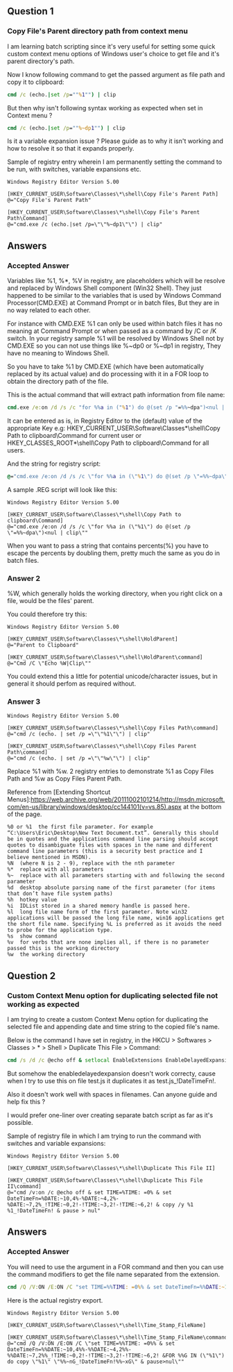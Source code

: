 ## Question 1 ##

### Copy File's Parent directory path from context menu ###

I am learning batch scripting since it's very useful for setting some quick custom context menu options of Windows user's choice to get file and it's parent directory's path.

Now I know following command to get the passed argument as file path and copy it to clipboard:

```bat
cmd /c (echo.|set /p=""%1"") | clip
```

But then why isn't following syntax working as expected when set in Context menu ?

```cmd
cmd /c (echo.|set /p=""%~dp1"") | clip
```

Is it a variable expansion issue ? Please guide as to why it isn't working and how to resolve it so that it expands properly.

Sample of registry entry wherein I am permanently setting the command to be run, with switches, variable expansions etc.

```reg
Windows Registry Editor Version 5.00

[HKEY_CURRENT_USER\Software\Classes\*\shell\Copy File's Parent Path]
@="Copy File's Parent Path"

[HKEY_CURRENT_USER\Software\Classes\*\shell\Copy File's Parent Path\Command]
@="cmd.exe /c (echo.|set /p=\"\"%~dp1\"\") | clip"
```

## Answers ##

### Accepted Answer ###

Variables like %1, %*, %V in registry, are placeholders which will be resolve and replaced by Windows Shell component (Win32 Shell). They just happened to be similar to the variables that is used by Windows Command Processor(CMD.EXE) at Command Prompt or in batch files, But they are in no way related to each other.

For instance with CMD.EXE %1 can only be used within batch files it has no meaning at Command Prompt or when passed as a command by /C or /K switch. In your registry sample %1 will be resolved by Windows Shell not by CMD.EXE so you can not use things like %~dp0 or %~dp1 in registry, They have no meaning to Windows Shell.

So you have to take %1 by CMD.EXE (which have been automatically replaced by its actual value) and do processing with it in a FOR loop to obtain the directory path of the file.

This is the actual command that will extract path information from file name:

```cmd
cmd.exe /e:on /d /s /c "for %%a in ("%1") do @(set /p "=%%~dpa")<nul | clip"
```

It can be entered as is, in Registry Editor to the (default) value of the appropriate Key e.g: HKEY_CURRENT_USER\Software\Classes\*\shell\Copy Path to clipboard\Command for current user or HKEY_CLASSES_ROOT\*\shell\Copy Path to clipboard\Command for all users.

And the string for registry script:

```cmd
@="cmd.exe /e:on /d /s /c \"for %%a in (\"%1\") do @(set /p \"=%%~dpa\")<nul | clip\""
```

A sample .REG script will look like this:

```reg
Windows Registry Editor Version 5.00

[HKEY_CURRENT_USER\Software\Classes\*\shell\Copy Path to clipboard\Command]
@="cmd.exe /e:on /d /s /c \"for %%a in (\"%1\") do @(set /p \"=%%~dpa\")<nul | clip\""
```

When you want to pass a string that contains percents(%) you have to escape the percents by doubling them, pretty much the same as you do in batch files.

### Answer 2 ###

%W, which generally holds the working directory, when you right click on a file, would be the files' parent.

You could therefore try this:

```reg
Windows Registry Editor Version 5.00

[HKEY_CURRENT_USER\Software\Classes\*\shell\HoldParent]
@="Parent to Clipboard"

[HKEY_CURRENT_USER\Software\Classes\*\shell\HoldParent\command]
@="Cmd /C \"Echo %W|Clip\""
```

You could extend this a little for potential unicode/character issues, but in general it should perfom as required without.

### Answer 3 ###

```reg
Windows Registry Editor Version 5.00

[HKEY_CURRENT_USER\Software\Classes\*\shell\Copy Files Path\command]
@="cmd /c (echo. | set /p =\"\"%1\"\") | clip"

[HKEY_CURRENT_USER\Software\Classes\*\shell\Copy Files Parent Path\command]
@="cmd /c (echo. | set /p =\"\"%w\"\") | clip"
```

Replace %1 with %w. 2 registry entries to demonstrate %1 as Copy Files Path and %w as Copy Files Parent Path.

Reference from [Extending Shortcut Menus]:https://web.archive.org/web/20111002101214/http://msdn.microsoft.com/en-us/library/windows/desktop/cc144101(v=vs.85).aspx at the bottom of the page.

```
%0 or %1  the first file parameter. For example “C:\Users\Eric\Desktop\New Text Document.txt”. Generally this should be in quotes and the applications command line parsing should accept quotes to disambiguate files with spaces in the name and different command line parameters (this is a security best practice and I believe mentioned in MSDN).
%N  (where N is 2 - 9), replace with the nth parameter
%*  replace with all parameters
%~  replace with all parameters starting with and following the second parameter
%d  desktop absolute parsing name of the first parameter (for items that don’t have file system paths)
%h  hotkey value
%i  IDList stored in a shared memory handle is passed here.
%l  long file name form of the first parameter. Note win32 applications will be passed the long file name, win16 applications get the short file name. Specifying %L is preferred as it avoids the need to probe for the application type.
%s  show command
%v  for verbs that are none implies all, if there is no parameter passed this is the working directory
%w  the working directory
```
[Microsoft Reference Link]:http://msdn.microsoft.com/en-us/library/windows/desktop/cc144101(v=vs.85).aspx


## Question 2 ##

### Custom Context Menu option for duplicating selected file not working as expected ###

I am trying to create a custom Context Menu option for duplicating the selected file and appending date and time string to the copied file's name.

Below is the command I have set in registry, in the HKCU > Softwares > Classes > * > Shell > Duplicate This File > Command:

```cmd
cmd /s /d /c @echo off & setlocal EnableExtensions EnableDelayedExpansion & set TIME=%TIME: =0% & set DateTimeFn=%DATE:~10,4%-%DATE:~4,2%-%DATE:~7,2%_!TIME:~0,2!-!TIME:~3,2!-!TIME:~6,2! & copy /y %1 %1_!DateTimeFn! & pause > nul
```

But somehow the enabledelayedexpansion doesn't work correcty, cause when I try to use this on file test.js it duplicates it as test.js_!DateTimeFn!.

Also it doesn't work well with spaces in filenames. Can anyone guide and help fix this ?

I would prefer one-liner over creating separate batch script as far as it's possible.

Sample of registry file in which I am trying to run the command with switches and variable expansions:

```reg
Windows Registry Editor Version 5.00

[HKEY_CURRENT_USER\Software\Classes\*\shell\Duplicate This File II]

[HKEY_CURRENT_USER\Software\Classes\*\shell\Duplicate This File II\command]
@="cmd /v:on /c @echo off & set TIME=%TIME: =0% & set DateTimeFn=%DATE:~10,4%-%DATE:~4,2%-%DATE:~7,2%_!TIME:~0,2!-!TIME:~3,2!-!TIME:~6,2! & copy /y %1 %1_!DateTimeFn! & pause > nul"
```

## Answers ##

### Accepted Answer ###

You will need to use the argument in a FOR command and then you can use the command modifiers to get the file name separated from the extension.

```cmd
cmd /Q /V:ON /E:ON /C "set TIME=%%TIME: =0%% & set DateTimeFn=%%DATE:~10,4%%-%%DATE:~4,2%%-%%DATE:~7,2%%_!TIME:~0,2!-!TIME:~3,2!-!TIME:~6,2! &FOR %%G IN ("%1") do copy "%1" "%%~nG_!DateTimeFn!%%~xG" & pause>nul"
```

Here is the actual registry export.

```reg
Windows Registry Editor Version 5.00

[HKEY_CURRENT_USER\Software\Classes\*\shell\Time_Stamp_FileName]

[HKEY_CURRENT_USER\Software\Classes\*\shell\Time_Stamp_FileName\command]
@="cmd /Q /V:ON /E:ON /C \"set TIME=%%TIME: =0%% & set DateTimeFn=%%DATE:~10,4%%-%%DATE:~4,2%%-%%DATE:~7,2%%_!TIME:~0,2!-!TIME:~3,2!-!TIME:~6,2! &FOR %%G IN (\"%1\") do copy \"%1\" \"%%~nG_!DateTimeFn!%%~xG\" & pause>nul\""
```
